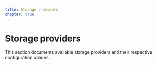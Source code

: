 ```yaml
---
title: Storage providers
chapter: true
---
```


# Storage providers

This section documents available storage providers and their respective configuration options.